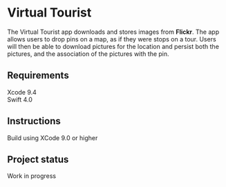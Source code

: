 # Virtual Tourist
The Virtual Tourist app downloads and stores images from **Flickr**. The app allows users to drop pins on a map, as if they were stops on a tour. Users will then be able to download pictures for the location and persist both the pictures, and the association of the pictures with the pin.

## Requirements 
Xcode 9.4  
Swift 4.0

## Instructions
Build using XCode 9.0 or higher

## Project status
Work in progress
